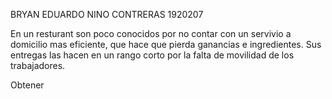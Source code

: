 BRYAN EDUARDO NINO CONTRERAS 1920207

En un resturant son poco conocidos por no contar con un servivio a domicilio mas eficiente, que hace que pierda ganancias e ingredientes. Sus entregas las hacen en un rango corto por la falta de movilidad de los trabajadores.

Obtener

